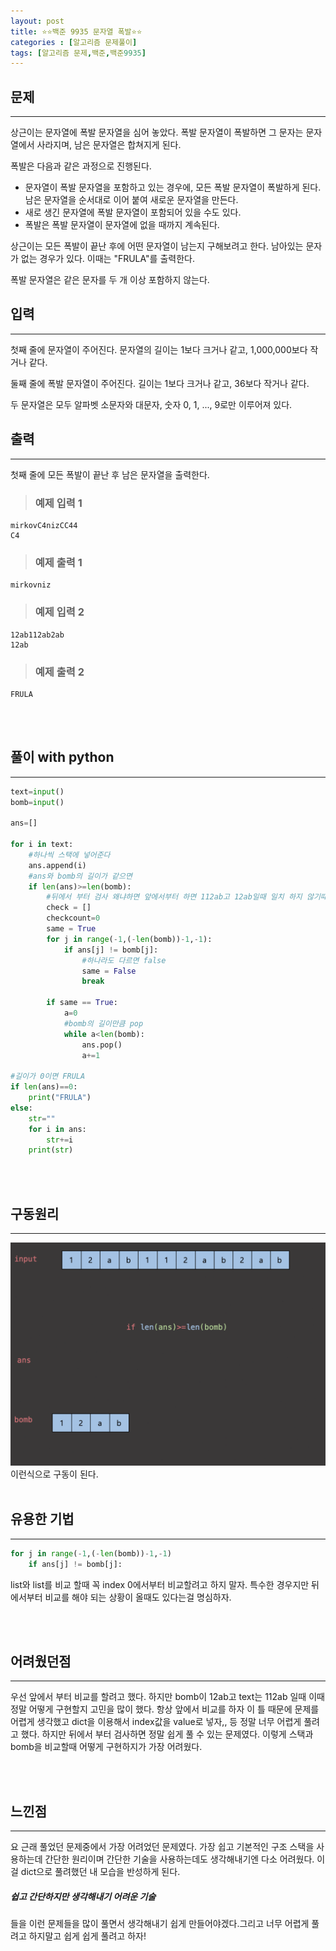 ```yaml
---
layout: post
title: ⭐️⭐️백준 9935 문자열 폭발⭐️⭐️
categories : [알고리즘 문제풀이]
tags: [알고리즘 문제,백준,백준9935]
---
```




문제
------
<hr>
상근이는 문자열에 폭발 문자열을 심어 놓았다. 폭발 문자열이 폭발하면 그 문자는 문자열에서 사라지며, 남은 문자열은 합쳐지게 된다.

폭발은 다음과 같은 과정으로 진행된다.

<ul>
    <li>문자열이 폭발 문자열을 포함하고 있는 경우에, 모든 폭발 문자열이 폭발하게 된다. 남은 문자열을 순서대로 이어 붙여 새로운 문자열을 만든다.</li>
    <li>새로 생긴 문자열에 폭발 문자열이 포함되어 있을 수도 있다.</li>
    <li>폭발은 폭발 문자열이 문자열에 없을 때까지 계속된다.</li>
</ul>
상근이는 모든 폭발이 끝난 후에 어떤 문자열이 남는지 구해보려고 한다. 남아있는 문자가 없는 경우가 있다. 이때는 "FRULA"를 출력한다.

폭발 문자열은 같은 문자를 두 개 이상 포함하지 않는다.


입력
------
<hr>
첫째 줄에 문자열이 주어진다. 문자열의 길이는 1보다 크거나 같고, 1,000,000보다 작거나 같다.

둘째 줄에 폭발 문자열이 주어진다. 길이는 1보다 크거나 같고, 36보다 작거나 같다.

두 문자열은 모두 알파벳 소문자와 대문자, 숫자 0, 1, ..., 9로만 이루어져 있다.

출력
------
<hr>
첫째 줄에 모든 폭발이 끝난 후 남은 문자열을 출력한다.



><h3>예제 입력 1</h3>

```
mirkovC4nizCC44
C4
```



><h3>예제 출력 1</h3>


```
mirkovniz
```

><h3>예제 입력 2</h3>

```
12ab112ab2ab
12ab
```



><h3>예제 출력 2</h3>


```
FRULA
```
<br><br>


풀이 with python
-----
<hr>

```python
text=input()
bomb=input()

ans=[]

for i in text:
    #하나씩 스택에 넣어준다
    ans.append(i)
    #ans와 bomb의 길이가 같으면
    if len(ans)>=len(bomb):
        #뒤에서 부터 검사 왜냐하면 앞에서부터 하면 112ab고 12ab일때 일치 하지 않기때문
        check = []
        checkcount=0
        same = True
        for j in range(-1,(-len(bomb))-1,-1):
            if ans[j] != bomb[j]:
                #하나라도 다르면 false
                same = False
                break
        
        if same == True:
            a=0
            #bomb의 길이만큼 pop
            while a<len(bomb):
                ans.pop()
                a+=1

#길이가 0이면 FRULA
if len(ans)==0:
    print("FRULA")
else:
    str=""
    for i in ans:
        str+=i
    print(str)


```
<br><br>

구동원리
------
<hr>

![구현계획](/assets/img/al_prob/baekjoon9935.gif)
이런식으로 구동이 된다.
<br><br>





유용한 기법
------
<hr>

```python
for j in range(-1,(-len(bomb))-1,-1)
    if ans[j] != bomb[j]:
```
list와 list를 비교 할때 꼭 index 0에서부터 비교할려고 하지 말자. 특수한 경우지만 뒤에서부터 비교를 해야 되는 상황이 올때도 있다는걸 명심하자.<br>


<br><br>

어려웠던점
------
<hr>

<p></p>
우선 앞에서 부터 비교를 할려고 했다. 하지만 bomb이 12ab고 text는 112ab 일때 이때 정말 어떻게 구현할지 고민을 많이 했다. 항상 앞에서 비교를 하자 이 틀 때문에 문제를 어렵게 생각했고 dict을 이용해서 index값을 value로 넣자,, 등 정말 너무 어렵게 풀려고 했다. 하지만 뒤에서 부터 검사하면 정말 쉽게 풀 수 있는 문제였다. 이렇게 스택과 bomb을 비교할때 어떻게 구현하지가 가장 어려웠다.

<br><br>

느낀점
------
<hr>
<p>요 근래 풀었던 문제중에서 가장 어려었던 문제였다. 가장 쉽고 기본적인 구조 스택을 사용하는데 간단한 원리이며 간단한 기술을 사용하는데도 생각해내기엔 다소 어려웠다. 이걸 dict으로 풀려했던 내 모습을 반성하게 된다. <h5><strong>쉽고 간단하지만 생각해내기 어려운 기술</strong></h5>들을 이런 문제들을 많이 풀면서 생각해내기 쉽게 만들어야겠다.그리고 너무 어렵게 풀려고 하지말고 쉽게 쉽게 풀려고 하자!</p>
